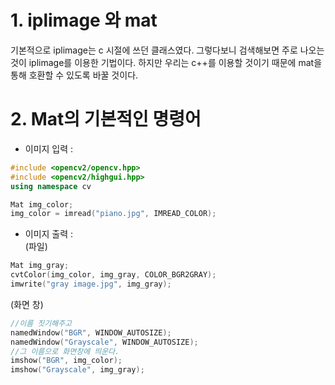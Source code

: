 # 1. iplimage 와 mat

기본적으로 iplimage는 c 시절에 쓰던 클래스였다. 그렇다보니 검색해보면 주로 나오는 것이 iplimage를 이용한 기법이다.
하지만 우리는 c++를 이용할 것이기 때문에 mat을 통해 호환할 수 있도록 바꿀 것이다. 

# 2. Mat의 기본적인 명령어

  - 이미지 입력 : 
  ```cpp
  #include <opencv2/opencv.hpp>
  #include <opencv2/highgui.hpp>
  using namespace cv
  
  Mat img_color;
  img_color = imread("piano.jpg", IMREAD_COLOR);
  ```
  - 이미지 출력 : <br>
  (파일)
  ```cpp
  Mat img_gray;
cvtColor(img_color, img_gray, COLOR_BGR2GRAY);
imwrite("gray image.jpg", img_gray);
  ```
  (화면 창)
  ```cpp
  //이름 짓기해주고
namedWindow("BGR", WINDOW_AUTOSIZE); 
namedWindow("Grayscale", WINDOW_AUTOSIZE);
//그 이름으로 화면창에 띄운다. 
imshow("BGR", img_color);
imshow("Grayscale", img_gray);
  ```
  
